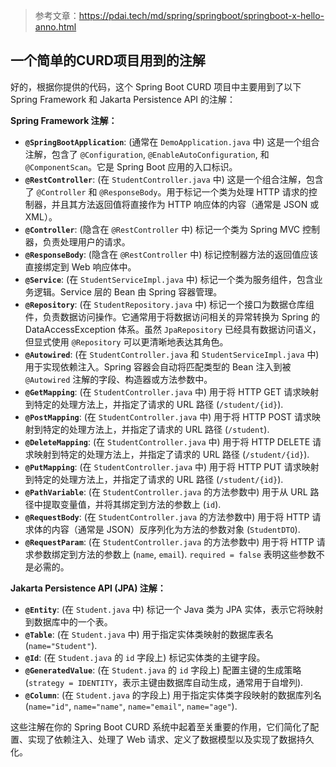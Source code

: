 >参考文章：https://pdai.tech/md/spring/springboot/springboot-x-hello-anno.html
## 一个简单的CURD项目用到的注解
好的，根据你提供的代码，这个 Spring Boot CURD 项目中主要用到了以下 Spring Framework 和 Jakarta Persistence API 的注解：

**Spring Framework 注解：**

* **`@SpringBootApplication`**: (通常在 `DemoApplication.java` 中) 这是一个组合注解，包含了 `@Configuration`, `@EnableAutoConfiguration`, 和 `@ComponentScan`。它是 Spring Boot 应用的入口标识。
* **`@RestController`**: (在 `StudentController.java` 中) 这是一个组合注解，包含了 `@Controller` 和 `@ResponseBody`。用于标记一个类为处理 HTTP 请求的控制器，并且其方法返回值将直接作为 HTTP 响应体的内容（通常是 JSON 或 XML）。
* **`@Controller`**: (隐含在 `@RestController` 中) 标记一个类为 Spring MVC 控制器，负责处理用户的请求。
* **`@ResponseBody`**: (隐含在 `@RestController` 中) 标记控制器方法的返回值应该直接绑定到 Web 响应体中。
* **`@Service`**: (在 `StudentServiceImpl.java` 中) 标记一个类为服务组件，包含业务逻辑。Service 层的 Bean 由 Spring 容器管理。
* **`@Repository`**: (在 `StudentRepository.java` 中) 标记一个接口为数据仓库组件，负责数据访问操作。它通常用于将数据访问相关的异常转换为 Spring 的 DataAccessException 体系。虽然 `JpaRepository` 已经具有数据访问语义，但显式使用 `@Repository` 可以更清晰地表达其角色。
* **`@Autowired`**: (在 `StudentController.java` 和 `StudentServiceImpl.java` 中) 用于实现依赖注入。Spring 容器会自动将匹配类型的 Bean 注入到被 `@Autowired` 注解的字段、构造器或方法参数中。
* **`@GetMapping`**: (在 `StudentController.java` 中) 用于将 HTTP GET 请求映射到特定的处理方法上，并指定了请求的 URL 路径 (`/student/{id}`).
* **`@PostMapping`**: (在 `StudentController.java` 中) 用于将 HTTP POST 请求映射到特定的处理方法上，并指定了请求的 URL 路径 (`/student`).
* **`@DeleteMapping`**: (在 `StudentController.java` 中) 用于将 HTTP DELETE 请求映射到特定的处理方法上，并指定了请求的 URL 路径 (`/student/{id}`).
* **`@PutMapping`**: (在 `StudentController.java` 中) 用于将 HTTP PUT 请求映射到特定的处理方法上，并指定了请求的 URL 路径 (`/student/{id}`).
* **`@PathVariable`**: (在 `StudentController.java` 的方法参数中) 用于从 URL 路径中提取变量值，并将其绑定到方法的参数上 (`id`).
* **`@RequestBody`**: (在 `StudentController.java` 的方法参数中) 用于将 HTTP 请求体的内容（通常是 JSON）反序列化为方法的参数对象 (`StudentDTO`).
* **`@RequestParam`**: (在 `StudentController.java` 的方法参数中) 用于将 HTTP 请求参数绑定到方法的参数上 (`name`, `email`). `required = false` 表明这些参数不是必需的。

**Jakarta Persistence API (JPA) 注解：**

* **`@Entity`**: (在 `Student.java` 中) 标记一个 Java 类为 JPA 实体，表示它将映射到数据库中的一个表。
* **`@Table`**: (在 `Student.java` 中) 用于指定实体类映射的数据库表名 (`name="Student"`).
* **`@Id`**: (在 `Student.java` 的 `id` 字段上) 标记实体类的主键字段。
* **`@GeneratedValue`**: (在 `Student.java` 的 `id` 字段上) 配置主键的生成策略 (`strategy = IDENTITY`，表示主键由数据库自动生成，通常用于自增列).
* **`@Column`**: (在 `Student.java` 的字段上) 用于指定实体类字段映射的数据库列名 (`name="id"`, `name="name"`, `name="email"`, `name="age"`).

这些注解在你的 Spring Boot CURD 系统中起着至关重要的作用，它们简化了配置、实现了依赖注入、处理了 Web 请求、定义了数据模型以及实现了数据持久化。